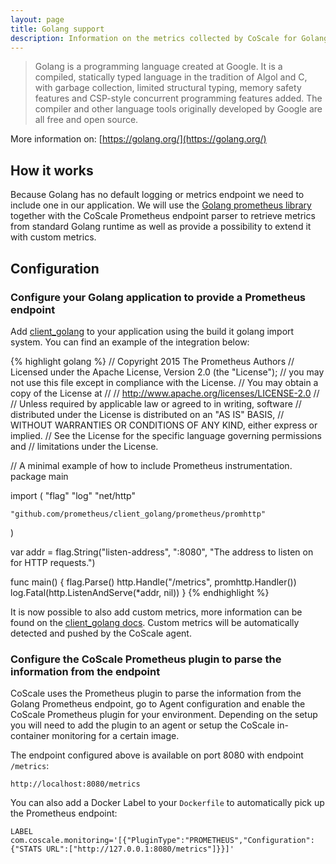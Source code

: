 ```yaml
---
layout: page
title: Golang support
description: Information on the metrics collected by CoScale for Golang.
---
```


> Golang is a programming language created at Google. It is a compiled, statically typed language in the tradition of Algol and C, with garbage collection, limited structural typing, memory safety features and CSP-style concurrent programming features added. The compiler and other language tools originally developed by Google are all free and open source.

More information on: [https://golang.org/](https://golang.org/)

## How it works

Because Golang has no default logging or metrics endpoint we need to include one in our application. We will use the [Golang prometheus library](https://github.com/prometheus/client_golang) together with the CoScale Prometheus endpoint parser to retrieve metrics from standard Golang runtime as well as provide a possibility to extend it with custom metrics.

## Configuration

### Configure your Golang application to provide a Prometheus endpoint

Add [client_golang](https://github.com/prometheus/client_golang) to your application using the build it golang import system. You can find an example of the integration below:

{% highlight golang %}
// Copyright 2015 The Prometheus Authors
// Licensed under the Apache License, Version 2.0 (the "License");
// you may not use this file except in compliance with the License.
// You may obtain a copy of the License at
//
// http://www.apache.org/licenses/LICENSE-2.0
//
// Unless required by applicable law or agreed to in writing, software
// distributed under the License is distributed on an "AS IS" BASIS,
// WITHOUT WARRANTIES OR CONDITIONS OF ANY KIND, either express or implied.
// See the License for the specific language governing permissions and
// limitations under the License.

// A minimal example of how to include Prometheus instrumentation.
package main

import (
	"flag"
	"log"
	"net/http"

	"github.com/prometheus/client_golang/prometheus/promhttp"
)

var addr = flag.String("listen-address", ":8080", "The address to listen on for HTTP requests.")

func main() {
	flag.Parse()
	http.Handle("/metrics", promhttp.Handler())
	log.Fatal(http.ListenAndServe(*addr, nil))
}
{% endhighlight %}

It is now possible to also add custom metrics, more information can be found on the [client_golang docs](https://godoc.org/github.com/prometheus/client_golang/prometheus). Custom metrics will be automatically detected and pushed by the CoScale agent.

### Configure the CoScale Prometheus plugin to parse the information from the endpoint

CoScale uses the Prometheus plugin to parse the information from the Golang Prometheus endpoint, go to Agent configuration and enable the CoScale Prometheus plugin for your environment. Depending on the setup you will need to add the plugin to an agent or setup the CoScale in-container monitoring for a certain image.

The endpoint configured above is available on port 8080 with endpoint `/metrics`:

`http://localhost:8080/metrics`

You can also add a Docker Label to your `Dockerfile` to automatically pick up the Prometheus endpoint:

`LABEL com.coscale.monitoring='[{"PluginType":"PROMETHEUS","Configuration":{"STATS URL":["http://127.0.0.1:8080/metrics"]}}]'`
